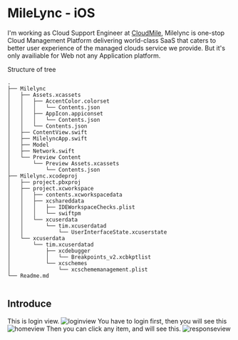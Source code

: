 # MileLync - iOS

I'm working as Cloud Support Engineer at [CloudMile](https://www.mile.cloud/zh/cloud/solutions/cloud-management-platform), Milelync is one-stop Cloud Management Platform delivering world-class SaaS that caters to better user experience of the managed clouds service we provide. 
But it's only availiable for Web not any Application platform. 

Structure of tree
```
.
├── Milelync
│   ├── Assets.xcassets
│   │   ├── AccentColor.colorset
│   │   │   └── Contents.json
│   │   ├── AppIcon.appiconset
│   │   │   └── Contents.json
│   │   └── Contents.json
│   ├── ContentView.swift
│   ├── MilelyncApp.swift
│   ├── Model
│   ├── Network.swift
│   └── Preview Content
│       └── Preview Assets.xcassets
│           └── Contents.json
├── Milelync.xcodeproj
│   ├── project.pbxproj
│   ├── project.xcworkspace
│   │   ├── contents.xcworkspacedata
│   │   ├── xcshareddata
│   │   │   ├── IDEWorkspaceChecks.plist
│   │   │   └── swiftpm
│   │   └── xcuserdata
│   │       └── tim.xcuserdatad
│   │           └── UserInterfaceState.xcuserstate
│   └── xcuserdata
│       └── tim.xcuserdatad
│           ├── xcdebugger
│           │   └── Breakpoints_v2.xcbkptlist
│           └── xcschemes
│               └── xcschememanagement.plist
└── Readme.md


```
## Introduce
This is login view.
![loginview](https://storage.googleapis.com/tw-tim-bucket/image-folder/cm_login_view.jpg)
You have to login first, then you will see this
![homeview](https://storage.googleapis.com/tw-tim-bucket/image-folder/cm_home_view.jpg)
Then you can click any item, and will see this.
![responseview](https://storage.googleapis.com/tw-tim-bucket/image-folder/cm_response_view.jpg)



